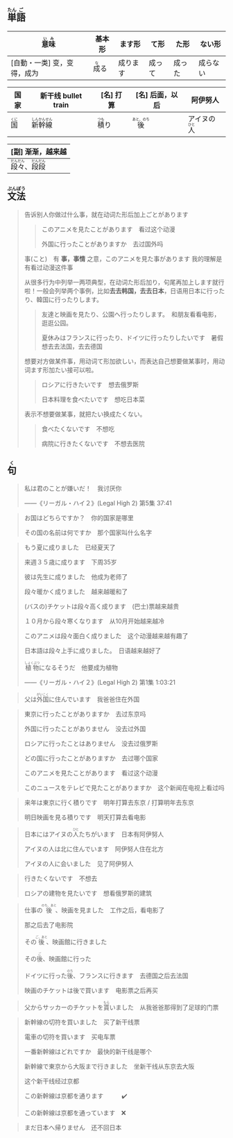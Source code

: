 ## <ruby>単<rt>たん</rt>語<rt>ご</rt></ruby>

| <ruby>意<rt>い</rt>味<rt>み</rt></ruby> | 基本形                       | ます形   | て形   | た形   | ない形   |
| --------------------------------------- | ---------------------------- | -------- | ------ | ------ | -------- |
| [自動・一类] 变，变得，成为             | <ruby>成<rt>な</rt>る</ruby> | 成ります | 成って | 成った | 成らない |

| 国家                         | 新干线 bullet train                                        | [名] 打算                      | [名] 后面，以后                    | 阿伊努人                             |
| ---------------------------- | ---------------------------------------------------------- | ------------------------------ | ---------------------------------- | ------------------------------------ |
| <ruby>国<rt>くに</rt></ruby> | <ruby>新<rt>しん</rt>幹<rt>かん</rt>線<rt>せん</rt></ruby> | <ruby>積<rt>つも</rt>り</ruby> | <ruby>後<rt>あと、のち</rt></ruby> | アイヌの<ruby>人<rt>ひと</rt></ruby> |

| [副] 渐渐，越来越                                            |
| ------------------------------------------------------------ |
| <ruby>段<rt>だん</rt>々<rt>だん</rt></ruby>、<ruby>段<rt>だん</rt>段<rt>だん</rt></ruby> |



## <ruby>文<rt>ぶん</rt>法<rt>ぽう</rt></ruby>

> 告诉别人你做过什么事，就在动词た形后加上ごとがあります
>
> > このアニメを見たことがあります　看过这个动漫
> >
> > 外国に行ったことがありますか　去过国外吗
>
> 事(こと)　有 **事，事情** 之意，このアニメを見た事があります 我的理解是有看过动漫这件事
>
> 
>
> 从很多行为中列举一两项典型，在动词た形后加り，句尾再加上します就行啦！一般会列举两个事例，比如**去去韩国，去去日本**，日语用日本に行ったり、韓国に行ったりします。
>
> > 友達と映画を見たり、公園へ行ったりします。　和朋友看看电影，逛逛公园。
> >
> > 夏休みはフランスに行ったり、ドイツに行ったりしたいです　暑假想去去法国，去去德国
>
> 
>
> 想要对方做某件事，用动词て形加欲しい，而表达自己想要做某事时，用动词ます形加たい接可以啦。
>
> > ロシアに行きたいです　想去俄罗斯
> >
> > 日本料理を食べたいです　想吃日本菜
>
> 表示不想要做某事，就把たい换成たくない。
>
> > 食べたくないです　不想吃
> >
> > 病院に行きたくないです　不想去医院

## <ruby>句<rt>く</rt></ruby>

> 私は君のことが嫌いだ！　我讨厌你
>
> ——《リーガル・ハイ２》(Legal High 2) 第5集 37:41

> お国はどちらですか？　你的国家是哪里
>
> その国の名前は何ですか　那个国家叫什么名字

> もう夏に成りました　已经夏天了
>
> 来週３５歳に成ります　下周35岁
>
> 彼は先生に成りました　他成为老师了
>
> 段々暖かく成りました　越来越暖和了
>
> (バスの)チケットは段々高く成ります　(巴士)票越来越贵
>
> １０月から段々寒くなります　从10月开始越来越冷
>
> このアニメは段々面白く成りました　这个动漫越来越有趣了
>
> 日本語は段々上手に成りました。　日语越来越好了
>
> <ruby>植物<rt>しょくぶつ</rt></ruby>になるそうだ　他要成为植物
>
> ——《リーガル・ハイ２》(Legal High 2) 第1集 1:03:21

> 父は<ruby>外国<rt>がいこく</rt></ruby>に住んでいます　我爸爸住在外国

> 東京に行ったことがありますか　去过东京吗
>
> 外国に行ったことがありません　没去过外国
>
> ロシアに行ったことはありません　没去过俄罗斯
>
> どの国に行ったことがありますか　去过哪个国家
>
> このアニメを見たことがあります　看过这个动漫
>
> このニュースをテレビで見たことがありますか　这个新闻在电视上看过吗

> 来年は東京に行く積りです　明年打算去东京 / 打算明年去东京
>
> 明日映画を見る積りです　明天打算去看电影

> 日本にはアイヌの<ruby>人<rt>ひと</rt></ruby>たちがいます　日本有阿伊努人
>
> アイヌの人は北に住んでいます　阿伊努人住在北方
>
> アイヌの人に会いました　见了阿伊努人

> 行きたくないです　不想去
>
> ロシアの建物を見たいです　想看俄罗斯的建筑

> 仕事の<ruby>後<rt>のち、あと</rt></ruby>、映画を見ました　工作之后，看电影了
>
> 那之后去了电影院
>
> その<ruby>後<rt>ご、あと</rt></ruby>、映画館に行きました
>
> その<ruby>後<rt>ご</rt></ruby>、映画館に行った
>
> ドイツに行った<ruby>後<rt>のち</rt></ruby>、フランスに行きます　去德国之后去法国
>
> 映画のチケットは後で買います　电影票之后再买

> 父からサッカーのチケットを<ruby>貰<rt>もら</rt>い</ruby>ました　从我爸爸那得到了足球的门票

> 新幹線の切符を買いました　买了新干线票
>
> 電車の切符を買います　买电车票
>
> 一番新幹線はどれですか　最快的新干线是哪个
>
> 新幹線で東京から大阪まで行きました　坐新干线从东京去大阪
>
> 这个新干线经过京都
>
> この新幹線は京都を通ります　　　✔️
>
> この新幹線は京都を通っています　❌

> まだ日本へ帰りません　还不回日本